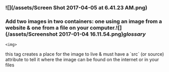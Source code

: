 ### ![](/assets/Screen Shot 2017-04-05 at 6.41.23 AM.png)

### Add two images in two containers: one using an image from a website & one from a file on your computer.![](/assets/Screenshot 2017-01-04 16.11.54.png)_glossary_

```
<img>
```

this tag creates a place for the image to live & must have a \`src\` \(or source\) attribute to tell it where the image can be found on the internet or in your files

